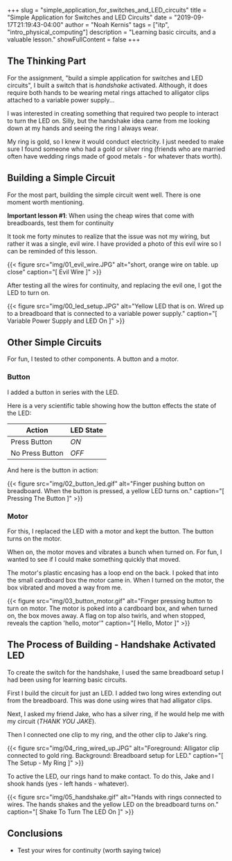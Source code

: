 +++
slug = "simple_application_for_switches_and_LED_circuits"
title = "Simple Application for Switches and LED Circuits"
date = "2019-09-17T21:19:43-04:00"
author = "Noah Kernis"
tags = ["itp", "intro_physical_computing"]
description = "Learning basic circuits, and a valuable lesson."
showFullContent = false
+++

## The Thinking Part

For the assignment, "build a simple application for switches and LED circuits", I built a switch that is *handshake* activated. Although, it does require both hands to be wearing metal rings attached to alligator clips attached to a variable power supply... 

I was interested in creating something that required two people to interact to turn the LED on. Silly, but the handshake idea came from me looking down at my hands and seeing the ring I always wear. 

My ring is gold, so I knew it would conduct electricity. I just needed to make sure I found someone who had a gold or silver ring (friends who are married often have wedding rings made of good metals - for whatever thats worth).

## Building a Simple Circuit 

For the most part, building the simple circuit went well. There is one moment worth mentioning.

**Important lesson #1**: When using the cheap wires that come with breadboards, test them for continuity

It took me forty minutes to realize that the issue was not my wiring, but rather it was a single, evil wire. I have provided a photo of this evil wire so I can be reminded of this lesson. 

{{< figure src="img/01_evil_wire.JPG" alt="short, orange wire on table. up close" caption="[ Evil Wire ]" >}}

After testing all the wires for continuity, and replacing the evil one, I got the LED to turn on. 

{{< figure src="img/00_led_setup.JPG" alt="Yellow LED that is on. Wired up to a breadboard that is connected to a variable power supply." caption="[ Variable Power Supply and LED On ]" >}}

## Other Simple Circuits

For fun, I tested to other components. A button and a motor.

### Button

I added a button in series with the LED. 

Here is a very scientific table showing how the button effects the state of the LED:

| Action  | LED State           
| ------- |----------- |
| Press Button | *ON* |
| No Press Button | *OFF* |

And here is the button in action:

{{< figure src="img/02_button_led.gif" alt="Finger pushing button on breadboard. When the button is pressed, a yellow LED turns on." caption="[ Pressing The Button ]" >}}

### Motor

For this, I replaced the LED with a motor and kept the button. The button turns on the motor. 

When on, the motor moves and vibrates a bunch when turned on. For fun, I wanted to see if I could make something quickly that moved. 

The motor's plastic encasing has a loop end on the back. I poked that into the small cardboard box the motor came in. When I turned on the motor, the box vibrated and moved a way from me. 

{{< figure src="img/03_button_motor.gif" alt="Finger pressing button to turn on motor. The motor is poked into a cardboard box, and when turned on, the box moves away. A flag on top also twirls, and when stopped, reveals the caption 'hello, motor'" caption="[ Hello, Motor ]" >}}

## The Process of Building - Handshake Activated LED

To create the switch for the handshake, I used the same breadboard setup I had been using for learning basic circuits. 

First I build the circuit for just an LED. I added two long wires extending out from the breadboard. This was done using wires that had alligator clips.

Next, I asked my friend Jake, who has a silver ring, if he would help me with my circuit (*THANK YOU JAKE*).

Then I connected one clip to my ring, and the other clip to Jake's ring.

{{< figure src="img/04_ring_wired_up.JPG" alt="Foreground: Alligator clip connected to gold ring. Background: Breadboard setup for LED." caption="[ The Setup - My Ring ]" >}}

To active the LED, our rings hand to make contact. To do this, Jake and I shook hands (yes - left hands - whatever). 

{{< figure src="img/05_handshake.gif" alt="Hands with rings connected to wires. The hands shakes and the yellow LED on the breadboard turns on." caption="[ Shake To Turn The LED On ]" >}}

## Conclusions 

- Test your wires for continuity (worth saying twice)